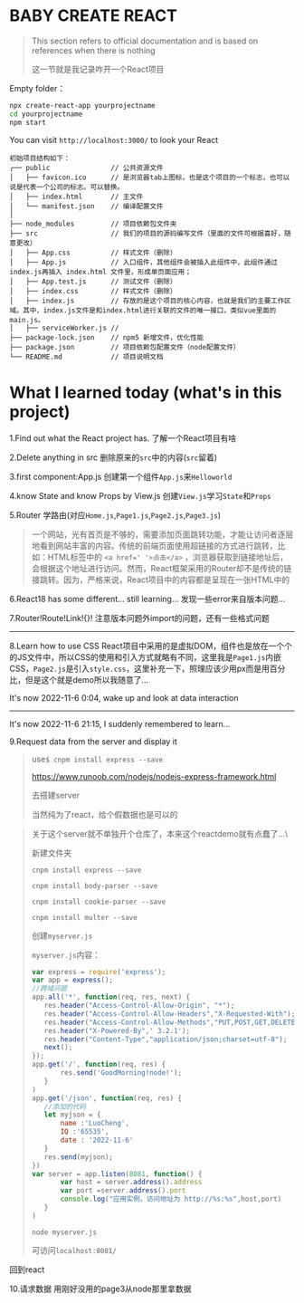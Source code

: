 # BABY CREATE REACT

> This section refers to official documentation and is based on references when there is nothing
>
> 这一节就是我记录咋开一个React项目

Empty folder：

```bash
npx create-react-app yourprojectname
cd yourprojectname
npm start
```

You can visit `http://localhost:3000/` to look your React

```
初始项目结构如下：
┌── public               // 公共资源文件
│   ├── favicon.ico      // 是浏览器tab上图标，也是这个项目的一个标志，也可以说是代表一个公司的标志。可以替换。
│   ├── index.html       // 主文件
│   └── manifest.json    // 编译配置文件
│
├── node_modules         // 项目依赖包文件夹
├── src                  // 我们的项目的源码编写文件（里面的文件可根据喜好，随意更改）
│   ├── App.css          // 样式文件（删除）
│   ├── App.js           // 入口组件，其他组件会被插入此组件中，此组件通过index.js再插入 index.html 文件里，形成单页面应用；
│   ├── App.test.js      // 测试文件（删除）
│   ├── index.css        // 样式文件（删除）
│   ├── index.js         // 存放的是这个项目的核心内容，也就是我们的主要工作区域。其中，index.js文件是和index.html进行关联的文件的唯一接口，类似vue里面的main.js。
│   ├── serviceWorker.js // 
├── package-lock.json    // npm5 新增文件，优化性能
├── package.json         // 项目依赖包配置文件（node配置文件）
└── README.md            // 项目说明文档
```

# What I learned today (what's in this project)

1.Find out what the React project has.	了解一个React项目有啥

2.Delete anything in src	删除原来的`src`中的内容(`src`留着)

3.first component:App.js	创建第一个组件`App.js`来`Helloworld`

4.know State and know Props by View.js	创建`View.js`学习`State`和`Props` 

5.Router	学路由(对应`Home.js`,`Page1.js`,`Page2.js`,`Page3.js`)

> 一个网站，光有首页是不够的，需要添加页面跳转功能，才能让访问者逐层地看到网站丰富的内容。传统的前端页面使用超链接的方式进行跳转，比如：HTML标签中的  `<a href=' '>点击</a>` ，浏览器获取到链接地址后，会根据这个地址进行访问。然而，React框架采用的Router却不是传统的链接跳转。因为，严格来说，React项目中的内容都是呈现在一张HTML中的

6.React18 has some different... still learning...	发现一些error来自版本问题...

7.Router!Route!Link!{}!	注意版本问题外import的问题，还有一些格式问题

---

8.Learn how to use CSS	React项目中采用的是虚拟DOM，组件也是放在一个个的JS文件中，所以CSS的使用和引入方式就略有不同，这里我是`Page1.js`内嵌CSS，`Page2.js`是引入`style.css`，这里补充一下，照理应该少用px而是用百分比，但是这个就是demo所以我随意了...

It's now 2022-11-6 0:04, wake up and look at data interaction

---

It's now 2022-11-6 21:15, I suddenly remembered to learn...

9.Request data from the server and display it

> use`$ cnpm install express --save` 
>
> https://www.runoob.com/nodejs/nodejs-express-framework.html
>
> 去搭建server
>
> 当然纯为了react，给个假数据也是可以的

>关于这个server就不单独开个仓库了，本来这个reactdemo就有点蠢了...\
>
>新建文件夹
>
>`cnpm install express --save`
>
>`cnpm install body-parser --save`
>
>`cnpm install cookie-parser --save`
>
>`cnpm install multer --save`
>
>创建`myserver.js`
>
>`myserver.js`内容：
>
>```js
>var express = require('express');
>var app = express();
>//跨域问题
>app.all('*', function(req, res, next) {
>    res.header("Access-Control-Allow-Origin", "*");
>    res.header("Access-Control-Allow-Headers","X-Requested-With");
>    res.header("Access-Control-Allow-Methods","PUT,POST,GET,DELETE,OPTIONS");
>    res.header("X-Powered-By",' 3.2.1');
>    res.header("Content-Type","application/json;charset=utf-8"); 
>    next();
>});
>app.get('/', function(req, res) {
>        res.send('GoodMorning!node!');
>    }
>)
>app.get('/json', function(req, res) { 
>    //添加的代码
>    let myjson = {
>        name :'LuoCheng',
>        IQ :'65535',
>        date : '2022-11-6'
>    }
>    res.send(myjson);
>})
>var server = app.listen(8081, function() {
>        var host = server.address().address
>        var port =server.address().port
>        console.log("应用实例，访问地址为 http://%s:%s",host,port)
>    }
>)
>```
>
>`node myserver.js`
>
>可访问`localhost:8081/`

回到react

10.请求数据 用刚好没用的page3从node那里拿数据

